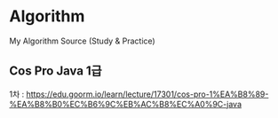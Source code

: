 # Algorithm
My Algorithm Source (Study & Practice)


## Cos Pro Java 1급 
1차 : https://edu.goorm.io/learn/lecture/17301/cos-pro-1%EA%B8%89-%EA%B8%B0%EC%B6%9C%EB%AC%B8%EC%A0%9C-java
